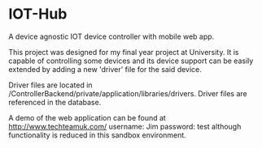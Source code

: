 # IOT-Hub
A device agnostic IOT device controller with mobile web app.

This project was designed for my final year project at University. It is capable of controlling some devices and its device support can be easily extended by adding a new 'driver' file for the said device.

Driver files are located in /ControllerBackend/private/application/libraries/drivers. Driver files are referenced in the database.

A demo of the web application can be found at http://www.techteamuk.com/ username: Jim password: test although functionality is reduced in this sandbox environment.
